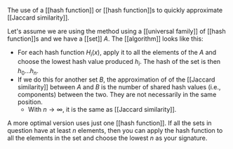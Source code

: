 The use of a [[hash function]] or [[hash function]]s to quickly approximate [[Jaccard similarity]].

Let's assume we are using the method using a [[universal family]] of [[hash function]]s and we have a [[set]] $A$. The [[algorithm]] looks like this:
* For each hash function $H_i(x)$, apply it to all the elements of the $A$ and choose the lowest hash value produced $h_i$. The hash of the set is then $h_0\dots h_n$.
* If we do this for another set $B$,  the approximation of of the [[Jaccard similarity]] between $A$ and $B$ is the number of shared hash values (i.e., components) between the two. They are not necessarily in the same position.
	* With $n \rightarrow \infty$, it is the same as [[Jaccard similarity]]. 

A more optimal version uses just one [[hash function]]. If all the sets in question have at least $n$ elements, then you can apply the hash function to all the elements in the set and choose the lowest $n$ as your signature.
